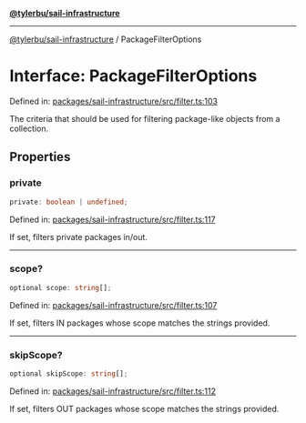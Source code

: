 [**@tylerbu/sail-infrastructure**](../README.md)

***

[@tylerbu/sail-infrastructure](../README.md) / PackageFilterOptions

# Interface: PackageFilterOptions

Defined in: [packages/sail-infrastructure/src/filter.ts:103](https://github.com/microsoft/FluidFramework/blob/main/packages/sail-infrastructure/src/filter.ts#L103)

The criteria that should be used for filtering package-like objects from a collection.

## Properties

### private

```ts
private: boolean | undefined;
```

Defined in: [packages/sail-infrastructure/src/filter.ts:117](https://github.com/microsoft/FluidFramework/blob/main/packages/sail-infrastructure/src/filter.ts#L117)

If set, filters private packages in/out.

***

### scope?

```ts
optional scope: string[];
```

Defined in: [packages/sail-infrastructure/src/filter.ts:107](https://github.com/microsoft/FluidFramework/blob/main/packages/sail-infrastructure/src/filter.ts#L107)

If set, filters IN packages whose scope matches the strings provided.

***

### skipScope?

```ts
optional skipScope: string[];
```

Defined in: [packages/sail-infrastructure/src/filter.ts:112](https://github.com/microsoft/FluidFramework/blob/main/packages/sail-infrastructure/src/filter.ts#L112)

If set, filters OUT packages whose scope matches the strings provided.
